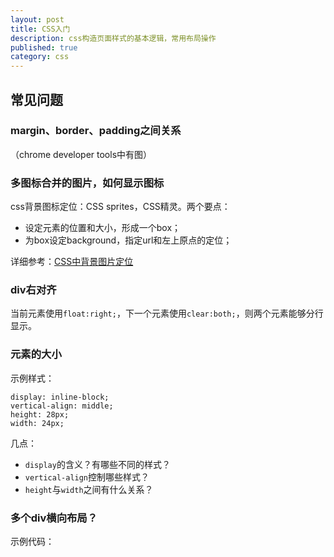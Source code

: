 ```yaml
---
layout: post
title: CSS入门
description: css构造页面样式的基本逻辑，常用布局操作
published: true
category: css
---
```





## 常见问题


### margin、border、padding之间关系

（chrome developer tools中有图）


### 多图标合并的图片，如何显示图标

css背景图标定位：CSS sprites，CSS精灵。两个要点：

* 设定元素的位置和大小，形成一个box；
* 为box设定background，指定url和左上原点的定位；

详细参考：[CSS中背景图片定位][CSS中背景图片定位]

### div右对齐

当前元素使用`float:right;`，下一个元素使用`clear:both;`，则两个元素能够分行显示。


### 元素的大小

示例样式：

	display: inline-block;
	vertical-align: middle;
	height: 28px;
	width: 24px;

几点：

* `display`的含义？有哪些不同的样式？
* `vertical-align`控制哪些样式？
* `height`与`width`之间有什么关系？


### 多个div横向布局？

示例代码：








































[NingG]:    http://ningg.github.com  "NingG"


[CSS中背景图片定位]:			http://ningg.top/css-background-img/








